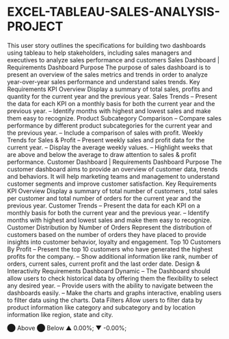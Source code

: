 # EXCEL-TABLEAU-SALES-ANALYSIS-PROJECT
This user story outlines the specifications for building two dashboards using tableau to help stakeholders, including sales managers and executives to analyze sales performance and customers
Sales Dashboard | Requirements
Dashboard Purpose
The purpose of sales dashboard is to present an overview of the sales metrics and trends in order to analyze year-over-year sales performance and understand sales trends.
Key Requirements
KPI Overview
Display a summary of total sales, profits and quantity for the current year and the previous year.
Sales Trends
 – Present the data for each KPI on a monthly basis for both the current year and the previous year.
 – Identify months with highest and lowest sales and make them easy to recognize.
Product Subcategory Comparison
 – Compare sales performance by different product subcategories for the current year and the previous year.
 – Include a comparison of sales with profit.
Weekly Trends for Sales & Profit
 – Present weekly sales and profit data for the current year.
 – Display the average weekly values.
 – Highlight weeks that are above and below the average to draw attention to sales & profit performance.
Customer Dashboard | Requirements
Dashboard Purpose
The customer dashboard aims to provide an overview of customer data, trends and behaviors. It will help marketing teams and management to understand customer segments and improve customer satisfaction.
Key Requirements
KPI Overview
Display a summary of total number of customers , total sales per customer and total number of orders for the current year and the previous year.
Customer Trends
 – Present the data for each KPI on a monthly basis for both the current year and the previous year.
 – Identify months with highest and lowest sales and make them easy to recognize.
Customer Distribution by Number of Orders
Represent the distribution of customers based on the number of orders they have placed to provide insights into customer behavior, loyalty and engagement.
Top 10 Customers By Profit
 – Present the top 10 customers who have generated the highest profits for the company.
 – Show additional information like rank, number of orders, current sales, current profit and the last order date.
Design & Interactivity Requirements
Dashboard Dynamic
 – The Dashboard should allow users to check historical data by offering them the flexibility to select any desired year.
 – Provide users with the ability to navigate between the dashboards easily.
 – Make the charts and graphs interactive, enabling users to filter data using the charts.
Data Filters
Allow users to filter data by product information like category and subcategory and by location information like region, state and city.

⬤ Above ⬤ Below
▲ 0.00%; ▼ -0.00%;
